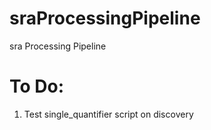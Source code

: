 # sraProcessingPipeline
sra Processing Pipeline
# To Do:
1) Test single_quantifier script on discovery 
